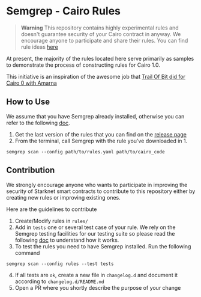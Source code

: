 # Semgrep - Cairo Rules

> **Warning** 
> This repository contains highly experimental rules and doesn't guarantee security of your Cairo contract in anyway. We encourage anyone to participate and share their rules. You can find rule ideas [here](RULES.md)

At present, the majority of the rules located here serve primarily as samples to demonstrate the process of constructing rules for Cairo 1.0.

This initiative is an inspiration of the awesome job that [Trail Of Bit did for Cairo 0 with Amarna](https://blog.trailofbits.com/2022/04/20/amarna-static-analysis-for-cairo-programs/)

## How to Use

We assume that you have Semgrep already installed, otherwise you can refer to the following [doc](https://github.com/returntocorp/semgrep).

1. Get the last version of the rules that you can find on the [release page](https://github.com/avnu-labs/semgrep-cairo-rules/releases)
2. From the terminal, call Semgrep with the rule you've downloaded in 1.
```
semgrep scan --config path/to/rules.yaml path/to/cairo_code
```

## Contribution

We strongly encourage anyone who wants to participate in improving the security of Starknet smart contracts to contribute to this repository either by creating new rules or improving existing ones.

Here are the guidelines to contribute
1. Create/Modify rules in `rules/`
2. Add in `tests` one or several test case of your rule. We rely on the Semgrep testing facilities for our testing suite so please read the following [doc](https://semgrep.dev/docs/writing-rules/testing-rules) to understand how it works.
3. To test the rules you need to have Semgrep installed. Run the following command
```
semgrep scan --config rules --test tests
```
4. If all tests are `ok`, create a new file in `changelog.d` and document it according to `changelog.d/README.md`
5. Open a PR where you shortly describe the purpose of your change
